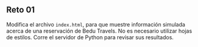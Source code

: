 ## Reto 01

Modifica el archivo `index.html`, para que muestre información simulada acerca de una reservación de Bedu Travels. No es necesario utilizar hojas de estilos. Corre el servidor de Python para revisar sus resultados.